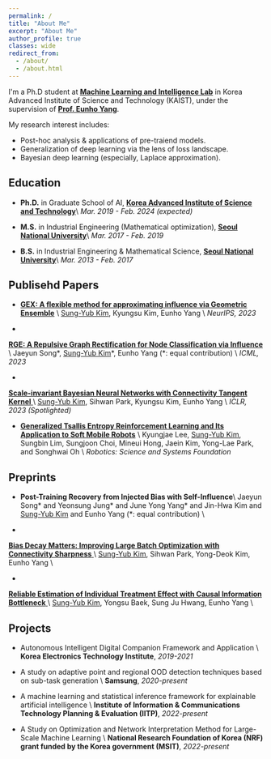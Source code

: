 ```yaml
---
permalink: /
title: "About Me"
excerpt: "About Me"
author_profile: true
classes: wide
redirect_from:
  - /about/
  - /about.html
---
```


I'm a Ph.D student at <a href="https://mli.kaist.ac.kr/">**Machine Learning and Intelligence Lab**</a> in Korea Advanced Institute of Science and Technology (KAIST), under the supervision of <a href="https://sites.google.com/site/yangeh/">**Prof. Eunho Yang**</a>.

My research interest includes:
- Post-hoc analysis & applications of pre-traiend models.
- Generalization of deep learning via the lens of loss landscape.
- Bayesian deep learning (especially, Laplace approximation).


## Education
- **Ph.D.** in Graduate School of AI, <a href="https://gsai.kaist.ac.kr/">**Korea Advanced Institute of Science and Technology**</a>\\
  *Mar. 2019 - Feb. 2024 (expected)*
  
- **M.S.** in Industrial Engineering (Mathematical optimization), <a href="http://polytope.snu.ac.kr/">**Seoul National University**</a>\\
*Mar. 2017 - Feb. 2019*

- **B.S.** in Industrial Engineering & Mathematical Science, <a href="http://ie.snu.ac.kr/">**Seoul National University**</a>\\
*Mar. 2013 - Feb. 2017*


## Publisehd Papers

- <a href="https://openreview.net/pdf?id=tz4ECtAu8e">**GEX: A flexible method for approximating influence via Geometric Ensemble**</a> \\
<u>Sung-Yub Kim</u>, Kyungsu Kim, Eunho Yang \\
*NeurIPS, 2023*

-  <a href="https://openreview.net/pdf?id=OcKwZhPwHA">
**RGE: A Repulsive Graph Rectification for Node Classification via Influence** 
</a>\\
Jaeyun Song\*, <u>Sung-Yub Kim</u>\*, Eunho Yang (\*: equal contribution) \\
*ICML, 2023*

- <a href="https://openreview.net/pdf?id=VZ5EaTI6dqa">
**Scale-invariant Bayesian Neural Networks with Connectivity Tangent Kernel**
</a> \\
<u>Sung-Yub Kim</u>, Sihwan Park, Kyungsu Kim, Eunho Yang \\
*ICLR, 2023 (Spotlighted)*

- <a href="https://rllab.snu.ac.kr/publications/papers/2020_rss_tac.pdf">**Generalized Tsallis Entropy Reinforcement Learning and Its Application to Soft Mobile Robots**</a> \\
Kyungjae Lee, <u>Sung-Yub Kim</u>, Sungbin Lim, Sungjoon Choi, Mineui Hong, Jaein Kim, Yong-Lae Park, and Songhwai Oh \\
*Robotics: Science and Systems Foundation*

## Preprints

- **Post-Training Recovery from Injected Bias with Self-Influence**\\
Jaeyun Song* and Yeonsung Jung* and June Yong Yang* and Jin-Hwa Kim and <u>Sung-Yub Kim</u> and Eunho Yang (\*: equal contribution) \\

- <a href="https://openreview.net/forum?id=Mvf5zr2qs6">
**Bias Decay Matters: Improving Large Batch Optimization with Connectivity Sharpness** 
</a>\\
<u>Sung-Yub Kim</u>, Sihwan Park, Yong-Deok Kim, Eunho Yang \\

- <a href="https://arxiv.org/abs/1906.03118">
**Reliable Estimation of Individual Treatment Effect with Causal Information Bottleneck**
</a> \\
<u>Sung-Yub Kim</u>, Yongsu Baek, Sung Ju Hwang, Eunho Yang \\

## Projects

- Autonomous Intelligent Digital Companion Framework and Application \\
**Korea Electronics Technology Institute**, *2019-2021*

- A study on adaptive point and regional OOD detection techniques based on sub-task generation \\
**Samsung**, *2020-present*

- A machine learning and statistical inference framework for explainable artificial intelligence \\
**Institute of Information & Communications Technology Planning & Evaluation (IITP)**, *2022-present*

- A Study on Optimization and Network Interpretation Method for Large-Scale Machine Learning \\
**National Research Foundation of Korea (NRF) grant funded by the Korea government (MSIT)**, *2022-present*